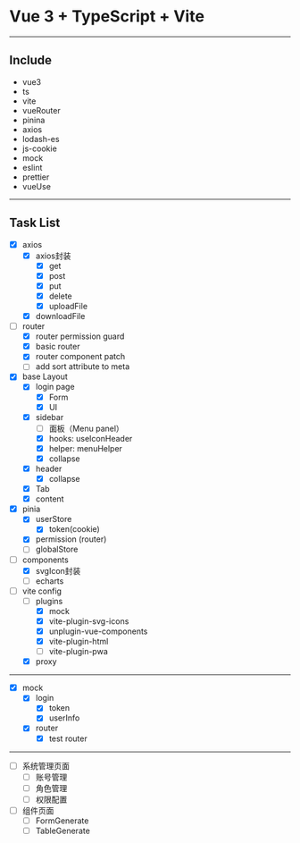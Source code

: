 # Vue 3 + TypeScript + Vite
----
## Include
* vue3
* ts
* vite
* vueRouter
* pinina
* axios
* lodash-es
* js-cookie
* mock
* eslint
* prettier
* vueUse
----
## Task List
- [x] axios
  - [x] axios封装
    - [x] get
    - [x] post
    - [x] put
    - [x] delete
    - [x] uploadFile
  - [x] downloadFile
- [ ] router
  - [x] router permission guard
  - [x] basic router
  - [x] router component patch
  - [ ] add sort attribute to meta
- [x] base Layout
  - [x] login page
    - [x] Form
    - [x] UI
  - [x] sidebar
    - [ ] 面板（Menu panel）
    - [X] hooks: useIconHeader
    - [x] helper: menuHelper
    - [x] collapse
  - [x] header
    - [x] collapse
  - [x] Tab
  - [x] content
- [x] pinia
  - [x] userStore
    - [x] token(cookie)
  - [x] permission (router)
  - [ ] globalStore
- [ ] components
  - [x] svgIcon封装
  - [ ] echarts
- [ ] vite config
  - [ ] plugins 
    - [x] mock
    - [x] vite-plugin-svg-icons 
    - [x] unplugin-vue-components
    - [x] vite-plugin-html
    - [ ] vite-plugin-pwa
  - [x] proxy 
----
- [x] mock
  - [x] login
    - [x] token
    - [x] userInfo
  - [x] router
    - [x] test router
---
- [ ] 系统管理页面
  - [ ] 账号管理
  - [ ] 角色管理
  - [ ] 权限配置
- [ ] 组件页面
  - [ ] FormGenerate
  - [ ] TableGenerate
